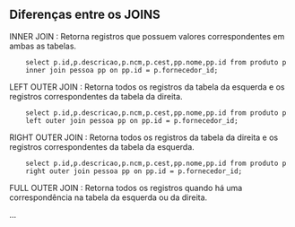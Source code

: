 ## Diferenças entre os JOINS

		
INNER JOIN : Retorna registros que possuem valores correspondentes em ambas as tabelas.

		select p.id,p.descricao,p.ncm,p.cest,pp.nome,pp.id from produto p
		inner join pessoa pp on pp.id = p.fornecedor_id;

LEFT OUTER JOIN : Retorna todos os registros da tabela da esquerda e os registros correspondentes da tabela da direita.

		select p.id,p.descricao,p.ncm,p.cest,pp.nome,pp.id from produto p
		left outer join pessoa pp on pp.id = p.fornecedor_id;

RIGHT OUTER JOIN : Retorna todos os registros da tabela da direita e os registros correspondentes da tabela da esquerda.

		select p.id,p.descricao,p.ncm,p.cest,pp.nome,pp.id from produto p
		right outer join pessoa pp on pp.id = p.fornecedor_id;


FULL OUTER JOIN : Retorna todos os registros quando há uma correspondência na tabela da esquerda ou da direita.

...




